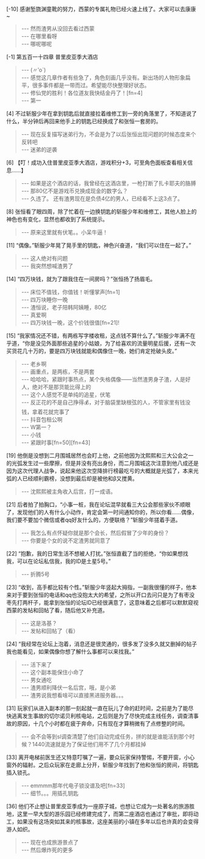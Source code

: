 
[-10] 感谢堑旒渊童靴的努力，西蒙的专属礼物已经火速上线了。大家可以去康康~
>--- 然而渣男从没回去看过西蒙<br>
>--- 在哪里看呀<br>
>--- 哪呢哪呢<br>

[-1] 第五百一十四章 普里皮亚季大酒店
>--- (〃′o`)<br>
>--- 感觉这几章作者有些急了，角色刻画几乎没有。新出场的人物形象扁平，很多事件都是一带而过。希望能尽快整理好状态。<br>
>--- 修仙党的胜利！各位道友我快结金丹了！[fn=4]<br>
>--- 第一<br>

[4] 不过斩服少年在拿到钥匙后就直接拉着维修工到一旁的角落里了，不知道说了什么，半分钟后再回来他手上的钥匙已经换成了和张恒一套房的。
>--- 现在反复描写迷弟行为，不会是为了以后张恒出现问题的时候态度来个反转吧<br>
>--- 迷弟的逆袭<br>

[6] 【叮！成功入住普里皮亚季大酒店，游戏积分+3，可至角色面板查看相关信息……】
>--- 如果是这个酒店的话，我曾经在这酒店里，一枪打断了扎卡耶夫的胳膊<br>
>--- 那80亿不是游戏币兑换成现金的数字么？<br>
>--- 久违了。
还有渣男现在是负债4亿的男人，已经看不上这3点了。<br>

[8] 张恒看了眼四周，除了忙着在一边换钥匙的斩服少年和维修工，其他人脸上的神色也有变化，显然也都收到了系统提示。
>--- 原来这里就有伏笔。。小呆牛逼！<br>

[11] “偶像。”斩服少年晃了晃手里的钥匙，神色兴奋道，“我们可以住在一起了。”
>--- 这人绝对有问题<br>
>--- 我突然想喊渣男了<br>

[14] “四万块钱，就为了跟我住在一间房吗？”张恒扬了扬眉毛。
>--- 床位不值钱，你值钱！听懂掌声[fn=1]<br>
>--- 四万块睡你一晚<br>
>--- 渣恒说，老子陪韩阿姨睡，80亿<br>
>--- 真爱啊<br>
>--- 四万块钱一晚，这个价钱很值[fn=21]!<br>

[15] “我家情况还不错，有两栋写字楼收租，这点钱不算什么了。”斩服少年满不在乎道，“你是没见外面那些追星的小姑娘，为了给喜欢的流量明星后援，还有一次买货花几十万的，要是四万块钱就能和偶像住一晚，她们肯定抢破头皮。”
>--- 老乡啊<br>
>--- 画重点，是两栋，不是两套<br>
>--- 哈哈哈，紧跟时事热点，某个失格偶像——当然渣男身子渣，人是好人，绝对不是那货能比得上的<br>
>--- 这个人感觉不是单纯的追星，伏笔<br>
>--- 反正花的不是自己挣得💰，对于脑袋里缺根弦的人，不管家里有钱没钱，拿着花就完事了<br>
>--- 抖音包租公啊<br>
>--- W第一？<br>
>--- 小钱<br>
>--- 紧跟时事[fn=50][fn=43]<br>

[19] 他倒是没想到二月围城居然也会盯上他，之前他因为沈熙熙和三大公会之一的光弧发生过一些摩擦，但是并没有亮出身份，而二月围城这次注意到他八成还是因为这次代理人战争，说起来他这次空降排行榜最吃亏的大概就是光弧了，本来光弧的人已经顺利霸榜，没想到最后却是被他和β又搅黄。
>--- 沈熙熙被主角收入后宫，打一成语。<br>

[21] 后者拍了拍胸口，“小事一桩，我在论坛混早就看三大公会那些家伙不顺眼了，发现他们的人有什么小动作，肯定会第一时间通知你的，所以你看……偶像，我们要不要加个微信或者qq好友什么的，方便联络？”斩服少年搓着手道。
>--- 我怎么有点怀疑你就是那个会长，然后假冒了少年的身份？<br>
>--- 你要是个女的说不定渣男就同意了<br>

[22] “抱歉，我的日常生活不想被人打扰。”张恒直截了当的拒绝，“你如果想找我，可以在论坛私信我，我的ID是土星5号。”
>--- 折腾5号<br>

[23] “收到，高手都比较有个性。”斩服少年竖起大拇指，一副我很懂的样子，他本来对于要到张恒的电话和qq也没抱太大的希望，之所以开口去问只是为了有枣没枣先打两杆子，能拿到张恒的论坛ID已经很满意了，这意味着之后都可以默默窥视西蒙的发帖和回帖了看，随后他又补充道。
>--- 这是洛基？<br>
>--- 发帖和回帖了（看）<br>

[24] “我经常在论坛上泡着，消息还是很灵通的，很多发了没多久就又删掉的帖子我也能看见，如果偶像你想了解什么事都可以来找我。”
>--- 活下来了<br>
>--- 这个副本能保住小命了<br>
>--- 男女通吃<br>
>--- 渣男顺利降伏一名后宫，哦，是小弟<br>
>--- 渣男说我想看啥可以直接黑进服务器。。。<br>

[31] 玩家们从进入副本的那一刻起就一直在玩儿了命的赶时间，之前是为了能尽快逃离发生事故的切尔诺贝利核电站，之后则是为了尽快完成主线任务，调查清事故的原因，十几个小时都在疲于奔命，只有现在才算稍微有了点修整的时间。
>--- 会不会等到sl调查清楚了他们自动完成任务，拼的就是谁能活到那个时候？1440流速就是为了保证他们用不了几个月都挂掉<br>

[33] 离开电梯前医生还又特意叮嘱了一遍，要众玩家保持警惕，不要开窗，小心窗外的辐射。之后众玩家在走廊上分开，斩服少年找到了他和张恒的房间，将钥匙插入锁孔。
>--- emmmm那年代电子锁没谱及吧[fn=33]<br>
>--- 细节。。。用插孔钥匙<br>

[36] 他们不止想让普里皮亚季成为一座原子城，也想让它成为一处著名的旅游胜地，这里一早大型的游乐园已经修建完成了，而第二座酒店也通过了审批，即将动工，如果没有这场突如其来的核事故，这座美丽的小镇在多年以后也许真的会变得游人如织。
>--- 现在也成旅游景点了<br>
>--- 然后爆炸死的更多<br>
